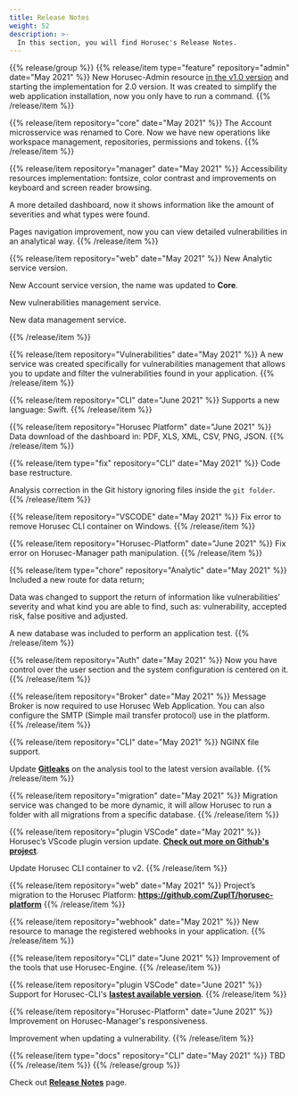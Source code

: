```yaml
---
title: Release Notes
weight: 52
description: >-
  In this section, you will find Horusec's Release Notes.
---
```


{{% release/group %}}
{{% release/item type="feature" repository="admin" date="May 2021" %}}
New Horusec-Admin resource <a href="/docs-v1/web/installation/install-with-admin/">in the v1.0 version</a> and starting the implementation for 2.0 version. It was created to simplify the web application installation, now you only have to run a command.
{{% /release/item %}}

{{% release/item repository="core" date="May 2021" %}}
The Account microsservice was renamed to Core. Now we have new operations like workspace management, repositories, permissions and tokens. 
{{% /release/item %}}

{{% release/item repository="manager" date="May 2021" %}}
Accessibility resources implementation: fontsize, color contrast and improvements on keyboard and screen reader browsing. 

A more detailed dashboard, now it shows information like the amount of severities and what types were found. 


Pages navigation improvement, now you can view detailed vulnerabilities in an analytical way.
{{% /release/item %}}

{{% release/item repository="web" date="May 2021" %}}
New Analytic service version.

New Account service version, the name was updated to **Core**.

New vulnerabilities management service.

New data management service.

{{% /release/item %}}

{{% release/item repository="Vulnerabilities" date="May 2021" %}}
 A new service was created specifically for vulnerabilities management that allows you to update and filter the vulnerabilities found in your application. 
{{% /release/item %}}

{{% release/item repository="CLI" date="June 2021" %}}
Supports a new language: Swift. 
{{% /release/item %}}

{{% release/item repository="Horusec Platform" date="June 2021" %}}
Data download of the dashboard in: PDF, XLS, XML, CSV, PNG, JSON.
{{% /release/item %}}

{{% release/item type="fix" repository="CLI" date="May 2021" %}}
Code base restructure.

Analysis correction in the Git history ignoring files inside the `git folder`.
{{% /release/item  %}}


{{% release/item repository="VSCODE" date="May 2021" %}}
 Fix error to remove Horusec CLI container on Windows.
{{% /release/item  %}}

{{% release/item repository="Horusec-Platform" date="June 2021" %}}
Fix error on Horusec-Manager path manipulation. 
{{% /release/item  %}}

{{% release/item type="chore" repository="Analytic" date="May 2021" %}}
Included a new route for data return; 
  
Data was changed to support the return of information like vulnerabilities’ severity and what kind you are able to find, such as: vulnerability, accepted risk, false positive and adjusted. 

A new database was included to perform an application test. 
{{% /release/item  %}}

{{% release/item repository="Auth" date="May 2021" %}}
Now you have control over the user section and the system configuration is centered on it.
{{% /release/item  %}}

{{% release/item repository="Broker" date="May 2021" %}}
Message Broker is now required to use Horusec Web Application. You can also configure the SMTP  (Simple mail transfer protocol) use in the platform.  
{{% /release/item  %}}

{{% release/item repository="CLI" date="May 2021" %}}
NGINX file support.

Update [**Gitleaks**](https://github.com/zricethezav/gitleaks) on the analysis tool to the latest version available.
{{% /release/item  %}}


{{% release/item repository="migration" date="May 2021" %}}
Migration service was changed to be more dynamic, it will allow Horusec to run a folder with all migrations from a specific database.
{{% /release/item  %}}

{{% release/item repository="plugin VSCode" date="May 2021" %}}
Horusec’s VScode plugin version update. [**Check out more on Github's project**](https://github.com/ZupIT/horusec-vscode-plugin).

Update Horusec CLI container to v2.
{{% /release/item  %}}

{{% release/item repository="web" date="May 2021" %}}
Project’s migration to the Horusec Platform: **https://github.com/ZupIT/horusec-platform** 
{{% /release/item  %}}

{{% release/item repository="webhook" date="May 2021" %}}
New resource to manage the registered webhooks in your application. 
{{% /release/item  %}}

{{% release/item repository="CLI" date="June 2021" %}}
Improvement of the tools that use Horusec-Engine.
{{% /release/item  %}}

{{% release/item repository="plugin VSCode" date="June 2021" %}}
Support for Horusec-CLI's [**lastest available version**](https://github.com/ZupIT/horusec-vscode-plugin ). 
{{% /release/item  %}}

{{% release/item repository="Horusec-Platform" date="June 2021" %}}
Improvement on Horusec-Manager's responsiveness.

Improvement when updating a vulnerability.
{{% /release/item  %}}

  {{% release/item type="docs" repository="CLI" date="May 2021" %}}
  TBD
  {{% /release/item  %}}
{{% /release/group %}}


Check out [**Release Notes**](https://github.com/ZupIT/horusec/releases) page.
